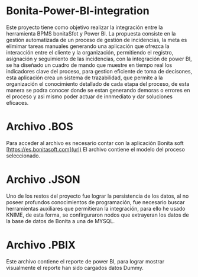# Bonita-Power-BI-integration
Este proyecto tiene como objetivo realizar la integración entre la herramienta BPMS bonitaSfot y Power BI. 
La propuesta consiste en la gestión automatizada de un proceso de gestión de incidencias, la meta es elimimar tareas manuales generando una aplicación
que ofrezca la interacción entre el cliente y la organización, permitiendo el registro, asignación y seguimiento de las incidencias, con la integración 
de power BI, se ha diseñado un cuadro de mando que muestre en tiempo real los indicadores clave del proceso, para gestion eficiente de toma de decisones,
esta aplicación crea un sistema de trazabilidad, que permite a la organización el conocimiento detallado de cada etapa del proceso, de esta manera se podra conocer
donde se estan generando demoras o errores en el proceso y asi mismo poder actuar de innmediato y dar soluciones eficaces.

# Archivo .BOS

Para acceder al archivo es necesario contar con la aplicación Bonita soft [https://es.bonitasoft.com](url)
El archivo contiene el modelo del proceso seleccionado. 

# Archivo .JSON 

Uno de los restos del proyecto fue lograr la persistencia de los datos, al no poseer profundos conocimientos de programación,
fue necesario buscar herramientas auxiliares que permitieran la integración, para ello he usado KNIME, de esta forma, se confirguraron 
nodos que extrayeran los datos de la base de datos de Bonita a una de MYSQL. 

# Archivo .PBIX

Este archivo contiene el reporte de power BI, para lograr mostrar visualmente el reporte han sido cargados datos Dummy. 


